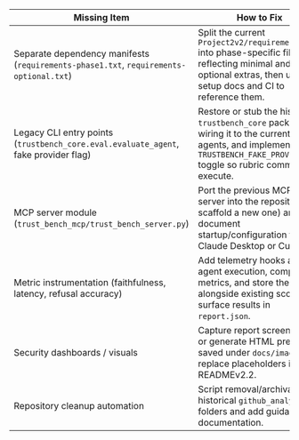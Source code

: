 | Missing Item | How to Fix | Owner | Priority |
|--------------|------------|-------|----------|
| Separate dependency manifests (`requirements-phase1.txt`, `requirements-optional.txt`) | Split the current `Project2v2/requirements.txt` into phase-specific files reflecting minimal and optional extras, then update setup docs and CI to reference them. | @mwill20 | Medium |
| Legacy CLI entry points (`trustbench_core.eval.evaluate_agent`, fake provider flag) | Restore or stub the historical `trustbench_core` package, wiring it to the current agents, and implement `TRUSTBENCH_FAKE_PROVIDER` toggle so rubric commands execute. | @mwill20 | High |
| MCP server module (`trust_bench_mcp/trust_bench_server.py`) | Port the previous MCP server into the repository (or scaffold a new one) and document startup/configuration for Claude Desktop or Cursor. | @mwill20 | High |
| Metric instrumentation (faithfulness, latency, refusal accuracy) | Add telemetry hooks around agent execution, compute metrics, and store them alongside existing scores; surface results in `report.json`. | @mwill20 | High |
| Security dashboards / visuals | Capture report screenshots or generate HTML previews saved under `docs/images/` to replace placeholders in READMEv2.2. | @mwill20 | Low |
| Repository cleanup automation | Script removal/archival of historical `github_analysis_*` folders and add guidance in documentation. | @mwill20 | Low |
